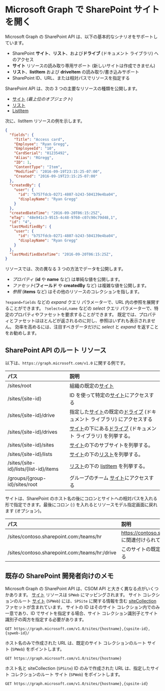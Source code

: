# <a name="working-with-sharepoint-sites-in-microsoft-graph"></a>Microsoft Graph で SharePoint サイトを開く

Microsoft Graph の SharePoint API は、以下の基本的なシナリオをサポートしています。

* SharePoint **サイト**、**リスト**、および**ドライブ** (ドキュメント ライブラリ) へのアクセス
* **サイト** リソースの読み取り専用サポート (新しいサイトは作成できません)
* **リスト**、**listItem** および **driveItem** の読み取り/書き込みサポート
* SharePoint ID、URL、または相対パスでリソースを指定する

SharePoint API は、次の 3 つの主要なリソースの種類を公開します。

* [サイト](site.md) _(最上位のオブジェクト)_
* [リスト](list.md)
* [ListItem](listitem.md)

次に、listItem リソースの例を示します。

```json
{
  "fields": {
    "Title": "Access card",
    "Employee": "Ryan Gregg",
    "EmployeeId": "10",
    "CardSerial": "01235492",
    "Alias": "RGregg",
    "ID": 1,
    "ContentType": "Item",
    "Modified": "2016-09-19T23:15:25-07:00",
    "Created": "2016-09-19T23:15:25-07:00"
  },
  "createdBy": {
    "user": {
      "id": "b757fdcb-0271-4807-b243-504139e4ba04",
      "displayName": "Ryan Gregg"
    }
  },
  "createdDateTime": "2016-09-20T06:15:25Z",
  "eTag": "48e941c3-9515-4c48-9760-c07c90c79d48,1",
  "id": "4",
  "lastModifiedBy": {
    "user": {
      "id": "b757fdcb-0271-4807-b243-504139e4ba04",
      "displayName": "Ryan Gregg"
    }
  },
  "lastModifiedDateTime": "2016-09-20T06:15:25Z",
}
```

リソースでは、次の異なる 3 つの方法でデータを公開します。

* _プロパティ_ (**id** や **name** など) は単純な値を公開します。
* _ファセット_(**フィールド** や **createdBy** など) は複雑な値を公開します。
* _参照_ (**items** など) はその他のリソースのコレクションを指します。

`?expand=fields` などの _expand_ クエリ パラメーターで、URL 内の参照を展開することができます。
`?select=id,name` などの _select_ クエリ パラメーターで、特定のプロパティやファセットを要求することができます。
既定では、プロパティとファセットはほとんどが返されるのに対し、参照はいずれも表示されません。
効率を高めるには、注目すべきデータだけに _select_ と _expand_ を返すことをお勧めします。

## <a name="sharepoint-api-root-resources"></a>SharePoint API のルート リソース

以下は、`https://graph.microsoft.com/v1.0` に関する例です。

| パス                                   | 説明
|:---------------------------------------|:------------------------------------
| /sites/root                            | 組織の既定の[サイト][]
| /sites/{site-id}                       | ID を使って特定の[サイト][]にアクセスする
| /sites/{site-id}/drive                 | 指定した[サイト][]の既定の[ドライブ](drive.md) (ドキュメント ライブラリ) にアクセスする
| /sites/{site-id}/drives                | [サイト][]の下にある[ドライブ](drive.md) (ドキュメント ライブラリ) を列挙する。
| /sites/{site-id}/sites                 | [サイト][]の下のサブサイトを列挙する。
| /sites/{site-id}/lists                 | [サイト](site.md)の下の[リスト](list.md)を列挙する。
| /sites/{site-id}/lists/{list-id}/items | [リスト](list.md)の下の [listItem](listitem.md) を列挙する。
| /groups/{group-id}/sites/root          | グループのチーム [サイト][]にアクセスする

サイトは、SharePoint のホスト名の後にコロンとサイトへの相対パスを入れる形で指定できます。最後にコロン (:) を入れるとリソースモデル指定画面に戻れます (オプション)。

| パス                                           | 説明
|:-----------------------------------------------|:-----------------------------------
| /sites/contoso.sharepoint.com:/teams/hr        | https://contoso.sharepoint.com/teams/hr に関連付けられているサイト
| /sites/contoso.sharepoint.com:/teams/hr:/drive | このサイトの既定の[ドライブ](drive.md)にアクセスする

## <a name="note-for-existing-sharepoint-developers"></a>既存の SharePoint 開発者向けのメモ

Microsoft Graph の SharePoint API は、CSOM API と大きく異なる点がいくつかあります。
[サイト][] リソースは `SPWeb` にマッピングされます。
サイト コレクションのルート [サイト][] (`SPWeb`) には、`SPSite` に関する情報を含む [siteCollection](sitecollection.md) ファセットが含まれています。
サイトの ID はそのサイト コレクション内でのみ一意であり、ID でサイトを指定する場合、サイト コレクション識別子とサイト識別子の両方を指定する必要があります。

```http
GET https://graph.microsoft.com/v1.0/sites/{hostname},{spsite-id},{spweb-id}/
```
ホスト名のみで作成された URL は、既定のサイト コレクションのルート サイト (`SPWeb`) をポイントします。

```http
GET https://graph.microsoft.com/v1.0/sites/{hostname}
```

ホスト名と siteCollection (`SPSite`) ID のみで作成された URL は、指定したサイト コレクションのルート サイト (`SPWeb`) をポイントします。

```http
GET https://graph.microsoft.com/v1.0/sites/{hostname},{spsite-id}
```

[サイト]: site.md
[list]: list.md
[drive]: drive.md
[siteCollection]: siteCollection.md

<!-- {
  "type": "#page.annotation",
  "description": "Getting started programming with the SharePoint API",
  "keywords": "getting started sharepoint rest api programming C# ios android rest http",
  "section": "documentation",
  "tocPath": "Getting Started",
  "tocIndex": -100
} -->
